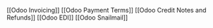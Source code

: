 [[Odoo Invoicing]]
[[Odoo Payment Terms]]
[[Odoo Credit Notes and Refunds]]
[[Odoo EDI]]
[[Odoo Snailmail]]

